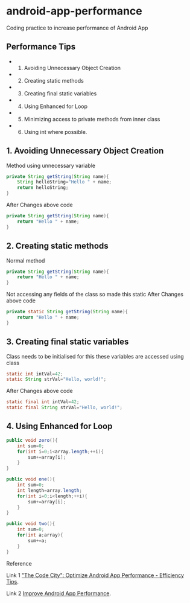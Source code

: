 # android-app-performance
Coding practice to increase performance of Android App


## Performance Tips
- 1. Avoiding Unnecessary Object Creation
- 2. Creating static methods
- 3. Creating final static variables
- 4. Using Enhanced for Loop
- 5. Minimizing access to private methods from inner class
- 6. Using int where possible.

## 1. Avoiding Unnecessary Object Creation
Method using unnecessary variable
```java
private String getString(String name){
	String helloString="Hello " + name;
	return helloString;
}

```
After Changes above code
```java
private String getString(String name){
	return "Hello " + name;
}
```

## 2. Creating static methods
Normal method 
```java
private String getString(String name){
	return "Hello " + name;
}

```
Not accessing any fields of the class so made this static
After Changes above code
```java
private static String getString(String name){
	return "Hello " + name;
}
```

## 3. Creating final static variables

Class needs to be initialised for this these variables are accessed using class

```java
static int intVal=42;
static String strVal="Hello, world!";
```
After Changes above code
```java
static final int intVal=42;
static final String strVal="Hello, world!";
```
## 4. Using Enhanced for Loop
```java
public void zero(){
	int sum=0;
	for(int i=0;i<array.length;++i){
		sum+=array[i];
	}
}
```
```java
public void one(){
	int sum=0;
	int length=array.length;
	for(int i=0;i<length;++i){
		sum+=array[i];
	}
}
```
```java
public void two(){
	int sum=0;
	for(int a;array){
		sum+=a;
	}
}
```

Reference 

Link 1 ["The Code City": Optimize Android App Performance - Efficiency Tips](https://www.youtube.com/watch?v=wCeSYRwNP50).

Link 2 [Improve Android App Performance](https://radixweb.com/blog/how-to-improve-android-app-performance).
